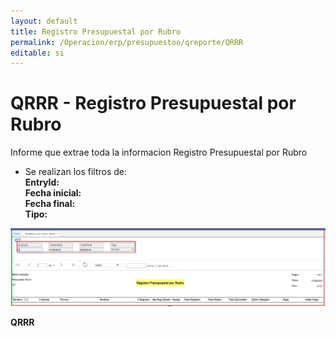 ```yaml
---
layout: default
title: Registro Presupuestal por Rubro  
permalink: /Operacion/erp/presupuestoo/qreporte/QRRR  
editable: si
---
```


# QRRR - Registro Presupuestal por Rubro  


Informe que extrae toda la informacion Registro Presupuestal por Rubro  


* Se realizan los filtros de:  
**EntryId:**  
**Fecha inicial:**  
**Fecha final:**  
**Tipo:**  

![](QRRR1.png)	

**QRRR**

